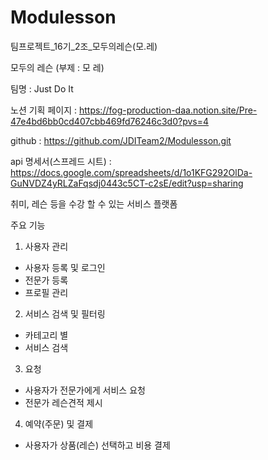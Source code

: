 # Modulesson
팀프로젝트_16기_2조_모두의레슨(모.레)

모두의 레슨 (부제 : 모 레)

팀명 : Just Do It

노션 기획 페이지 : https://fog-production-daa.notion.site/Pre-47e4bd6bb0cd407cbb469fd76246c3d0?pvs=4

github : https://github.com/JDITeam2/Modulesson.git

api 명세서(스프레드 시트) : https://docs.google.com/spreadsheets/d/1o1KFG292OlDa-GuNVDZ4yRLZaFqsdj0443c5CT-c2sE/edit?usp=sharing

취미, 레슨 등을 수강 할 수 있는 서비스 플랫폼



주요 기능

1. 사용자 관리

* 사용자 등록 및 로그인
* 전문가 등록
* 프로필 관리



2. 서비스 검색 및 필터링

* 카테고리 별  
* 서비스 검색



3. 요청

* 사용자가 전문가에게 서비스 요청
* 전문가 레슨견적 제시


4. 예약(주문) 및 결제

* 사용자가 상품(레슨) 선택하고 비용 결제

